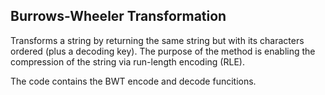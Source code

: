 ## Burrows-Wheeler Transformation

Transforms a string by returning the same string but with its characters ordered (plus a decoding key).
The purpose of the method is enabling the compression of the string via run-length encoding (RLE).

The code contains the BWT encode and decode funcitions.
